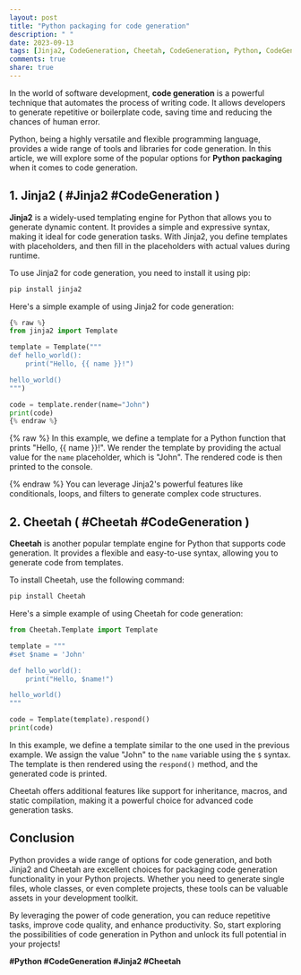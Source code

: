 ```yaml
---
layout: post
title: "Python packaging for code generation"
description: " "
date: 2023-09-13
tags: [Jinja2, CodeGeneration, Cheetah, CodeGeneration, Python, CodeGeneration, Jinja2, Cheetah]
comments: true
share: true
---
```


In the world of software development, **code generation** is a powerful technique that automates the process of writing code. It allows developers to generate repetitive or boilerplate code, saving time and reducing the chances of human error.

Python, being a highly versatile and flexible programming language, provides a wide range of tools and libraries for code generation. In this article, we will explore some of the popular options for **Python packaging** when it comes to code generation.

## 1. **Jinja2** ( #Jinja2 #CodeGeneration )

**Jinja2** is a widely-used templating engine for Python that allows you to generate dynamic content. It provides a simple and expressive syntax, making it ideal for code generation tasks. With Jinja2, you define templates with placeholders, and then fill in the placeholders with actual values during runtime.

To use Jinja2 for code generation, you need to install it using pip:

```python
pip install jinja2
```

Here's a simple example of using Jinja2 for code generation:

```python
{% raw %}
from jinja2 import Template

template = Template("""
def hello_world():
    print("Hello, {{ name }}!")

hello_world()
""")

code = template.render(name="John")
print(code)
{% endraw %}
```

{% raw %}
In this example, we define a template for a Python function that prints "Hello, {{ name }}!". We render the template by providing the actual value for the `name` placeholder, which is "John". The rendered code is then printed to the console.

{% endraw %}
You can leverage Jinja2's powerful features like conditionals, loops, and filters to generate complex code structures.

## 2. **Cheetah** ( #Cheetah #CodeGeneration )

**Cheetah** is another popular template engine for Python that supports code generation. It provides a flexible and easy-to-use syntax, allowing you to generate code from templates.

To install Cheetah, use the following command:

```python
pip install Cheetah
```

Here's a simple example of using Cheetah for code generation:

```python
from Cheetah.Template import Template

template = """
#set $name = 'John'

def hello_world():
    print("Hello, $name!")

hello_world()
"""

code = Template(template).respond()
print(code)
```

In this example, we define a template similar to the one used in the previous example. We assign the value "John" to the `name` variable using the `$` syntax. The template is then rendered using the `respond()` method, and the generated code is printed.

Cheetah offers additional features like support for inheritance, macros, and static compilation, making it a powerful choice for advanced code generation tasks.

## Conclusion

Python provides a wide range of options for code generation, and both Jinja2 and Cheetah are excellent choices for packaging code generation functionality in your Python projects. Whether you need to generate single files, whole classes, or even complete projects, these tools can be valuable assets in your development toolkit.

By leveraging the power of code generation, you can reduce repetitive tasks, improve code quality, and enhance productivity. So, start exploring the possibilities of code generation in Python and unlock its full potential in your projects!

**#Python #CodeGeneration #Jinja2 #Cheetah**